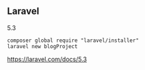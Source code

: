 Laravel
-
5.3

````
composer global require "laravel/installer" 
laravel new blogProject
````

https://laravel.com/docs/5.3
